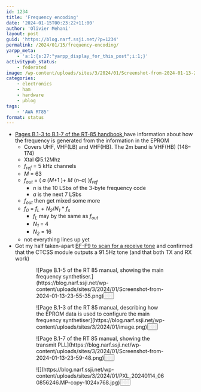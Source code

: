 ```yaml
---
id: 1234
title: 'Frequency encoding'
date: '2024-01-15T00:23:22+11:00'
author: 'Olivier Mehani'
layout: post
guid: 'https://blog.narf.ssji.net/?p=1234'
permalink: /2024/01/15/frequency-encoding/
yarpp_meta:
    - 'a:1:{s:27:"yarpp_display_for_this_post";i:1;}'
activitypub_status:
    - federated
image: /wp-content/uploads/sites/3/2024/01/Screenshot-from-2024-01-13-23-55-35.png
categories:
    - electronics
    - ham
    - hardware
    - µblog
tags:
    - 'AWA RT85'
format: status
---
```


- [Pages B.1-3 to B.1-7 of the RT-85 handbook ](http://www.unixsupport.com.au/hamradio/radios/awa/rt85/rt85%20manual.pdf#page=25)have information about how the frequency is generated from the information in the EPROM 
    - Covers UHF, VHF(LB) and VHF(HB). The 2m band is VHF(HB) (148–174)
    - Xtal @5.12Mhz
    - *f<sub>ref</sub>* = 5 kHz channels
    - *M* = 63
    - *f<sub>out</sub>* = ( *a* (*M*+1 )+ *M* (*n*–*a*) )*f<sub>ref</sub>*
        - *n* is the 10 LSbs of the 3-byte frequency code
        - *a* is the next 7 LSbs
    - *f<sub>out</sub>* then get mixed some more
    - *f<sub>0</sub>* = *f<sub>L</sub>* + *N<sub>2</sub>*/*N<sub>1</sub>* \* *f<sub>s</sub>*
        - *f<sub>L</sub>* may by the same as *f<sub>out</sub>*
        - *N<sub>1</sub>* = 4
        - *N<sub>2</sub>* = 16
    - not everything lines up yet
- Got my half taken-apart [BF-F9 to scan for a receive tone](https://www.youtube.com/watch?v=lBFFDHyZeww) and confirmed that the CTCSS module outputs a 91.5Hz tone (and that both TX and RX work)

<figure class="wp-block-gallery has-nested-images columns-default wp-block-gallery-8 is-layout-flex wp-block-gallery-is-layout-flex"><figure class="wp-block-image size-large wp-lightbox-container" data-wp-context="{"imageId":"6770cbdd4e3d4"}" data-wp-interactive="core/image">![Page B.1-5 of the RT 85 manual, showing the main frequency synthetiser.](https://blog.narf.ssji.net/wp-content/uploads/sites/3/2024/01/Screenshot-from-2024-01-13-23-55-35.png)<button aria-haspopup="dialog" aria-label="Enlarge image: Page B.1-5 of the RT 85 manual, showing the main frequency synthetiser." class="lightbox-trigger" data-wp-init="callbacks.initTriggerButton" data-wp-on-async--click="actions.showLightbox" data-wp-style--right="state.imageButtonRight" data-wp-style--top="state.imageButtonTop" type="button"> <svg fill="none" height="12" viewbox="0 0 12 12" width="12" xmlns="http://www.w3.org/2000/svg"><path d="M2 0a2 2 0 0 0-2 2v2h1.5V2a.5.5 0 0 1 .5-.5h2V0H2Zm2 10.5H2a.5.5 0 0 1-.5-.5V8H0v2a2 2 0 0 0 2 2h2v-1.5ZM8 12v-1.5h2a.5.5 0 0 0 .5-.5V8H12v2a2 2 0 0 1-2 2H8Zm2-12a2 2 0 0 1 2 2v2h-1.5V2a.5.5 0 0 0-.5-.5H8V0h2Z" fill="#fff"></path></svg></button></figure><figure class="wp-block-image size-large wp-lightbox-container" data-wp-context="{"imageId":"6770cbdd4e9c2"}" data-wp-interactive="core/image">![Page B.1-3 of the RT 85 manual, describing how the EPROM data is used to configure the main frequency synthetiser](https://blog.narf.ssji.net/wp-content/uploads/sites/3/2024/01/image.png)<button aria-haspopup="dialog" aria-label="Enlarge image: Page B.1-3 of the RT 85 manual, describing how the EPROM data is used to configure the main frequency synthetiser" class="lightbox-trigger" data-wp-init="callbacks.initTriggerButton" data-wp-on-async--click="actions.showLightbox" data-wp-style--right="state.imageButtonRight" data-wp-style--top="state.imageButtonTop" type="button"> <svg fill="none" height="12" viewbox="0 0 12 12" width="12" xmlns="http://www.w3.org/2000/svg"><path d="M2 0a2 2 0 0 0-2 2v2h1.5V2a.5.5 0 0 1 .5-.5h2V0H2Zm2 10.5H2a.5.5 0 0 1-.5-.5V8H0v2a2 2 0 0 0 2 2h2v-1.5ZM8 12v-1.5h2a.5.5 0 0 0 .5-.5V8H12v2a2 2 0 0 1-2 2H8Zm2-12a2 2 0 0 1 2 2v2h-1.5V2a.5.5 0 0 0-.5-.5H8V0h2Z" fill="#fff"></path></svg></button></figure><figure class="wp-block-image size-large wp-lightbox-container" data-wp-context="{"imageId":"6770cbdd4eff5"}" data-wp-interactive="core/image">![Page B.1-7 of the RT 85 manual, showing the transmit PLL](https://blog.narf.ssji.net/wp-content/uploads/sites/3/2024/01/Screenshot-from-2024-01-13-23-59-48.png)<button aria-haspopup="dialog" aria-label="Enlarge image: Page B.1-7 of the RT 85 manual, showing the transmit PLL" class="lightbox-trigger" data-wp-init="callbacks.initTriggerButton" data-wp-on-async--click="actions.showLightbox" data-wp-style--right="state.imageButtonRight" data-wp-style--top="state.imageButtonTop" type="button"> <svg fill="none" height="12" viewbox="0 0 12 12" width="12" xmlns="http://www.w3.org/2000/svg"><path d="M2 0a2 2 0 0 0-2 2v2h1.5V2a.5.5 0 0 1 .5-.5h2V0H2Zm2 10.5H2a.5.5 0 0 1-.5-.5V8H0v2a2 2 0 0 0 2 2h2v-1.5ZM8 12v-1.5h2a.5.5 0 0 0 .5-.5V8H12v2a2 2 0 0 1-2 2H8Zm2-12a2 2 0 0 1 2 2v2h-1.5V2a.5.5 0 0 0-.5-.5H8V0h2Z" fill="#fff"></path></svg></button></figure><figure class="wp-block-image size-large wp-lightbox-container" data-wp-context="{"imageId":"6770cbdd4f5e7"}" data-wp-interactive="core/image">![](https://blog.narf.ssji.net/wp-content/uploads/sites/3/2024/01/PXL_20240114_060856246.MP-copy-1024x768.jpg)<button aria-haspopup="dialog" aria-label="Enlarge image" class="lightbox-trigger" data-wp-init="callbacks.initTriggerButton" data-wp-on-async--click="actions.showLightbox" data-wp-style--right="state.imageButtonRight" data-wp-style--top="state.imageButtonTop" type="button"> <svg fill="none" height="12" viewbox="0 0 12 12" width="12" xmlns="http://www.w3.org/2000/svg"><path d="M2 0a2 2 0 0 0-2 2v2h1.5V2a.5.5 0 0 1 .5-.5h2V0H2Zm2 10.5H2a.5.5 0 0 1-.5-.5V8H0v2a2 2 0 0 0 2 2h2v-1.5ZM8 12v-1.5h2a.5.5 0 0 0 .5-.5V8H12v2a2 2 0 0 1-2 2H8Zm2-12a2 2 0 0 1 2 2v2h-1.5V2a.5.5 0 0 0-.5-.5H8V0h2Z" fill="#fff"></path></svg></button></figure></figure>